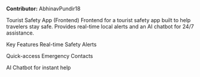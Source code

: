 **Contributor:** AbhinavPundir18

Tourist Safety App (Frontend)
Frontend for a tourist safety app built to help travelers stay safe. Provides real-time local alerts and an AI chatbot for 24/7 assistance.

Key Features
Real-time Safety Alerts

Quick-access Emergency Contacts

AI Chatbot for instant help